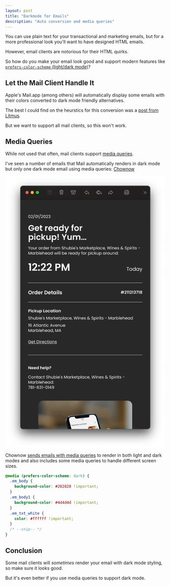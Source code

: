 ```yaml
---
layout: post
title: "Darkmode for Emails"
description: "Auto conversion and media queries"
---
```


You can use plain text for your transactional and marketing emails, but for a more professional look you'll want to have designed HTML emails.

However, email clients are notorious for their HTML quirks.

So how do you make your email look good and support modern features like [`prefers-color-scheme` (light/dark mode)](https://developer.mozilla.org/en-US/docs/Web/CSS/@media/prefers-color-scheme)?

## Let the Mail Client Handle It

Apple's Mail.app (among others) will automatically display some emails with their colors converted to dark mode friendly alternatives.

The best I could find on the heurstics for this conversion was a [post from Litmus](https://www.litmus.com/blog/the-ultimate-guide-to-dark-mode-for-email-marketers/).

But we want to support all mail clients, so this won't work.

## Media Queries

While not used that often, mail clients support [media queries](https://developer.mozilla.org/en-US/docs/Web/CSS/Media_Queries/Using_media_queries).

I've seen a number of emails that Mail automatically renders in dark mode but only one dark mode email using media queries: [Chownow](https://www.chownow.com)

<div style="display:flex;justify-content:center;">
<img src="/assets/chownow-email.png" width="500">
</div>

Chownow [sends emails with media queries](https://gist.github.com/sbdchd/12326a0d56d8cb6df26f24f12bda8b93) to render in both light and dark modes and also includes some media queries to handle different screen sizes.

```css
@media (prefers-color-scheme: dark) {
  .em_body {
    background-color: #282828 !important;
  }
  .em_body1 {
    background-color: #4d4d4d !important;
  }
  .em_txt_white {
    color: #ffffff !important;
  }
  /* --snip-- */
}
```

## Conclusion

Some mail clients will _sometimes_ render your email with dark mode styling, so make sure it looks good.

But it's even better if you use media queries to support dark mode.
